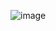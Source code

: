 ![image](https://github.com/KauaDev100/QRCode-Generator/assets/65460954/68243667-bdaf-4a7c-b9a6-4d2b42f61080)
